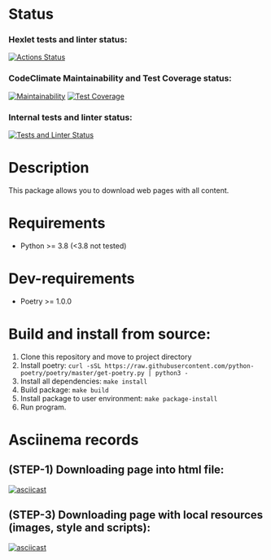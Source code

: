 # Status
### Hexlet tests and linter status:
[![Actions Status](https://github.com/Ky3mu40FF/python-project-51/workflows/hexlet-check/badge.svg)](https://github.com/Ky3mu40FF/python-project-51/actions)
### CodeClimate Maintainability and Test Coverage status:
[![Maintainability](https://api.codeclimate.com/v1/badges/444837cb45e2995a96a5/maintainability)](https://codeclimate.com/github/Ky3mu40FF/python-project-51/maintainability)
[![Test Coverage](https://api.codeclimate.com/v1/badges/444837cb45e2995a96a5/test_coverage)](https://codeclimate.com/github/Ky3mu40FF/python-project-51/test_coverage)
### Internal tests and linter status:
[![Tests and Linter Status](https://github.com/Ky3mu40FF/python-project-51/workflows/code-check/badge.svg)](https://github.com/Ky3mu40FF/python-project-51/actions)

# Description
This package allows you to download web pages with all content.

# Requirements
- Python >= 3.8 (<3.8 not tested)

# Dev-requirements
- Poetry >= 1.0.0

# Build and install from source:
1. Clone this repository and move to project directory
2. Install poetry: `curl -sSL https://raw.githubusercontent.com/python-poetry/poetry/master/get-poetry.py | python3 -`
3. Install all dependencies: `make install`
4. Build package: `make build`
5. Install package to user environment: `make package-install`
6. Run program.

# Asciinema records
## (STEP-1) Downloading page into html file:
[![asciicast](https://asciinema.org/a/KIwihECZef65WbDywv1dyezhB.svg)](https://asciinema.org/a/KIwihECZef65WbDywv1dyezhB)
## (STEP-3) Downloading page with local resources (images, style and scripts):
[![asciicast](https://asciinema.org/a/6vV0nkD4nwwkgj8jBnyYiaKn5.svg)](https://asciinema.org/a/6vV0nkD4nwwkgj8jBnyYiaKn5)
